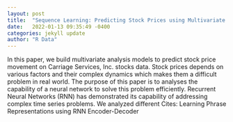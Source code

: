 ```yaml
---
layout: post
title:  "Sequence Learning: Predicting Stock Prices using Multivariate Analysis"
date:   2022-01-13 09:35:49 -0400
categories: jekyll update
author: "R Data"
---
```

In this paper, we build multivariate analysis models to predict stock price movement on Carriage Services, Inc. stocks data. Stock prices depends on various factors and their complex dynamics which makes them a difficult problem in real world. The purpose of this paper is to analyses the capability of a neural network to solve this problem efficiently. Recurrent Neural Networks (RNN) has demonstrated its capability of addressing complex time series problems. We analyzed different Cites: Learning Phrase Representations using RNN Encoder-Decoder